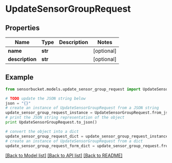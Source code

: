 # UpdateSensorGroupRequest


## Properties

Name | Type | Description | Notes
------------ | ------------- | ------------- | -------------
**name** | **str** |  | [optional] 
**description** | **str** |  | [optional] 

## Example

```python
from sensorbucket.models.update_sensor_group_request import UpdateSensorGroupRequest

# TODO update the JSON string below
json = "{}"
# create an instance of UpdateSensorGroupRequest from a JSON string
update_sensor_group_request_instance = UpdateSensorGroupRequest.from_json(json)
# print the JSON string representation of the object
print UpdateSensorGroupRequest.to_json()

# convert the object into a dict
update_sensor_group_request_dict = update_sensor_group_request_instance.to_dict()
# create an instance of UpdateSensorGroupRequest from a dict
update_sensor_group_request_form_dict = update_sensor_group_request.from_dict(update_sensor_group_request_dict)
```
[[Back to Model list]](../README.md#documentation-for-models) [[Back to API list]](../README.md#documentation-for-api-endpoints) [[Back to README]](../README.md)


